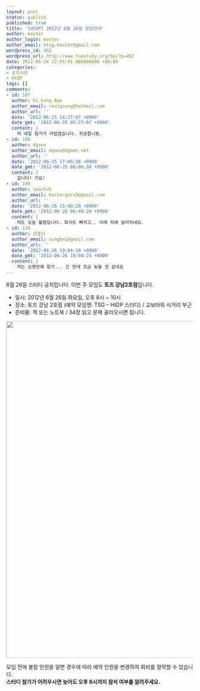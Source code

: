```yaml
---
layout: post
status: publish
published: true
title: '[HtDP] 2012년 6월 26일 모임안내'
author: master
author_login: master
author_email: etsg.master@gmail.com
wordpress_id: 462
wordpress_url: http://www.tuestudy.org/bp/?p=462
date: 2012-06-24 22:05:01.000000000 +09:00
categories:
- 공지사항
- HtDP
tags: []
comments:
- id: 107
  author: Ki Sung Bae
  author_email: realgsong@hotmail.com
  author_url: ''
  date: '2012-06-25 14:27:07 +0900'
  date_gmt: '2012-06-25 05:27:07 +0900'
  content: |
    저 내일 참가가 어렵겠습니다. 죄송합니둥.
- id: 108
  author: dgoon
  author_email: dgoon@dgoon.net
  author_url: ''
  date: '2012-06-25 17:06:38 +0900'
  date_gmt: '2012-06-25 08:06:38 +0900'
  content: |
    갑니다! 가요!
- id: 109
  author: soochul
  author_email: masterguru9@gmail.com
  author_url: ''
  date: '2012-06-26 15:49:20 +0900'
  date_gmt: '2012-06-26 06:49:20 +0900'
  content: |
    저도 오늘 불참입니다. 회사도 빠지고.. 이래 저래 늘어지네요.
- id: 110
  author: 성큼이
  author_email: sungkmi@gmail.com
  author_url: ''
  date: '2012-06-26 19:04:24 +0900'
  date_gmt: '2012-06-26 10:04:24 +0900'
  content: |
    저는 오랫만에 참가... 긴 한데 조금 늦을 것 같네요
---
```

<p>6월 26일 스터디 공지입니다. 이번 주 모임도 <strong>토즈 강남2호점</strong>입니다.</p>

<ul>
<li>일시: 2012년 6월 26일 화요일, 오후 8시 ~ 10시</li>
<li>장소: 토즈 강남 2호점 (예약 모임명: TSG – HtDP 스터디) / 교보타워 사거리 부근</li>
<li>준비물: 책 또는 노트북 / 34장 읽고 문제 골라오시면 됩니다.</li>
</ul>

<p><a href="http://www.tuestudy.org/bp/wp-content/uploads/2012/01/TOZ_강남2호점.jpg"><img src="http://www.tuestudy.org/bp/wp-content/uploads/2012/01/TOZ_강남2호점.jpg" alt="" title="TOZ_강남2호점" width="706" height="903" class="alignnone size-full wp-image-47" /></a></p>

<p>모임 전에 불참 인원을 알면 경우에 따라 예약 인원을 변경하여 회비를 절약할 수 있습니다.<br />
<strong>스터디 참가가 어려우시면 늦어도 오후 6시까지 참석 여부를 알려주세요.</strong></p>
